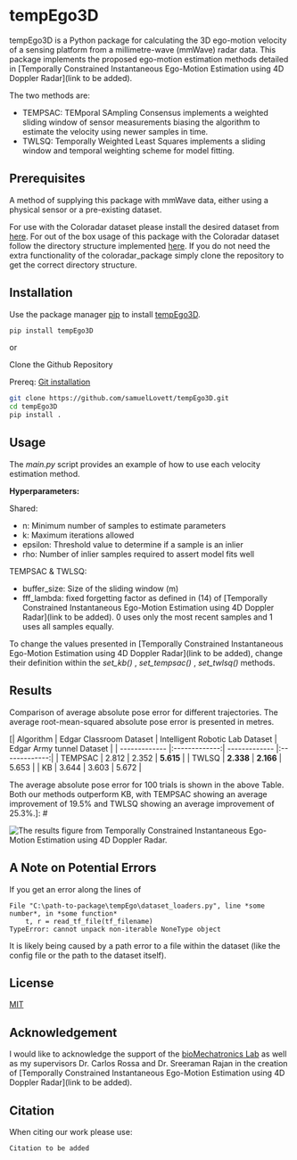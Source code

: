 # tempEgo3D

tempEgo3D is a Python package for calculating the 3D ego-motion velocity of a sensing platform from a millimetre-wave (mmWave) radar data. This package implements the proposed ego-motion estimation methods detailed in [Temporally Constrained Instantaneous Ego-Motion Estimation using 4D Doppler Radar](link to be added).


The two methods are:
* TEMPSAC: TEMporal SAmpling Consensus implements a weighted sliding window of sensor measurements biasing the algorithm to estimate the velocity using newer samples in time.
* TWLSQ: Temporally Weighted Least Squares implements a sliding window and temporal weighting scheme for model fitting.



## Prerequisites
A method of supplying this package with mmWave data, either using a physical sensor or a pre-existing dataset. 

For use with the Coloradar dataset please install the desired dataset from [here](https://arpg.github.io/coloradar/). For out of the box usage of this package with the Coloradar dataset follow the directory structure implemented [here](https://github.com/azinke/coloradar.git). If you do not need the extra functionality of the coloradar_package simply clone the repository to get the correct directory structure. 


## Installation

Use the package manager [pip](https://pip.pypa.io/en/stable/) to install [tempEgo3D](https://pypi.org/project/tempEgo3D/).

```bash
pip install tempEgo3D
```
or

Clone the Github Repository

Prereq: [Git installation](https://github.com/git-guides/install-git)
```bash
git clone https://github.com/samuelLovett/tempEgo3D.git
cd tempEgo3D
pip install .
```



## Usage

The _main.py_ script provides an example of how to use each velocity estimation method.

**Hyperparameters:**

Shared:
* n: Minimum number of samples to estimate parameters
* k: Maximum iterations allowed
* epsilon: Threshold value to determine if a sample is an inlier
* rho: Number of inlier samples required to assert model fits well

TEMPSAC & TWLSQ:
* buffer_size: Size of the sliding window (m)
* fff_lambda: fixed forgetting factor as defined in (14) of [Temporally Constrained Instantaneous Ego-Motion Estimation using 4D Doppler Radar](link to be added). 0 uses only the most recent samples and 1 uses all samples equally.

To change the values presented in [Temporally Constrained Instantaneous Ego-Motion Estimation using 4D Doppler Radar](link to be added), change their definition within the _set_kb()_ , _set_tempsac()_ , _set_twlsq()_ methods.

## Results

Comparison of average absolute pose error for different trajectories. The average root-mean-squared absolute pose error is presented in metres.

[| Algorithm  | Edgar Classroom Dataset | Intelligent Robotic Lab Dataset  | Edgar Army tunnel Dataset |
| ------------- |:-------------:| ------------- |:-------------:|
| TEMPSAC      | 2.812     | 2.352      | **5.615**     |
| TWLSQ      | **2.338**     | **2.166**      | 5.653     |
| KB      | 3.644     | 3.603      | 5.672     |

The average absolute pose error for 100 trials is shown in the above Table. Both our methods outperform KB, with TEMPSAC showing an average improvement of 19.5% and TWLSQ showing an average improvement of 25.3%.]: #



![The results figure from Temporally Constrained Instantaneous Ego-Motion Estimation using 4D Doppler Radar.](/results_figure.png)

[A comparison of the results generated by TEMPSAC (blue), TWLSQ (green), and KB (red) over EC (left), IRL (centre), and EA (right) datasets. The top panel shows the _xy_ trajectories, the middle panel shows the absolute pose error over time, and the bottom panel shows the average absolute pose error for the 100 trials. TEMPSAC and TWLSQ outperform KB.]:#


## A Note on Potential Errors

If you get an error along the lines of 
```
File "C:\path-to-package\tempEgo\dataset_loaders.py", line *some number*, in *some function*
    t, r = read_tf_file(tf_filename)
TypeError: cannot unpack non-iterable NoneType object
```
It is likely being caused by a path error to a file within the dataset (like the config file or the path to the dataset itself). 

## License

[MIT](https://choosealicense.com/licenses/mit/)

## Acknowledgement
I would like to acknowledge the support of the [bioMechatronics Lab](https://biomechatronics.ca/) as well as my supervisors Dr. Carlos Rossa and Dr. Sreeraman Rajan in the creation of [Temporally Constrained Instantaneous Ego-Motion Estimation using 4D Doppler Radar](link to be added).
 

## Citation
When citing our work please use:

```
Citation to be added
```
